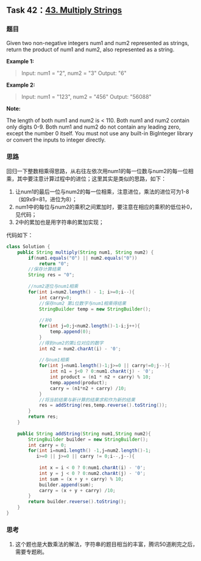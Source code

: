 ## Task 42：[43. Multiply Strings](https://leetcode-cn.com/problems/multiply-strings/)

### 题目

Given two non-negative integers num1 and num2 represented as strings, return the product of num1 and num2, also represented as a string.

**Example 1:**

> Input: num1 = "2", num2 = "3"
> Output: "6"

**Example 2:**

> Input: num1 = "123", num2 = "456"
> Output: "56088"

**Note:**

The length of both num1 and num2 is < 110.
Both num1 and num2 contain only digits 0-9.
Both num1 and num2 do not contain any leading zero, except the number 0 itself.
You must not use any built-in BigInteger library or convert the inputs to integer directly.

### 思路

回归一下整数相乘得思路，从右往左依次用num1的每一位数与num2的每一位相乘，其中要注意计算过程中的进位；这里其实是类似的思路，如下：

1. 让num1的最后一位与num2的每一位相乘，注意进位，乘法的进位可为1-8（如9x9=81，进位为8）；
2. num1中的每位与num2的乘积之间累加时，要注意在相应的乘积的低位补0，见代码；
3. 2中的累加也是用字符串的累加实现；

代码如下：

```java
class Solution {
    public String multiply(String num1, String num2) {
        if(num1.equals("0") || num2.equals("0"))
            return "0";
        //保存计算结果
        String res = "0";
        
        //num2逐位与num1相乘
        for(int i=num2.length() - 1; i>=0;i--){
            int carry=0; 
            //保存num2 第i位数字与num1相乘得结果
            StringBuilder temp = new StringBuilder();
            
            //补0
            for(int j=0;j<num2.length()-1-i;j++){
                temp.append(0);
            }
            //得到num2的第i位对应的数字
            int n2 = num2.charAt(i) - '0'; 
            
            //与num1相乘
            for(int j=num1.length()-1;j>=0 || carry!=0;j--){
                int n1 = j<0 ? 0:num1.charAt(j) - '0';
                int product = (n1 * n2 + carry) % 10;
                temp.append(product);
                carry = (n1*n2 + carry) /10;
            }
            //将当前结果与新计算的结果求和作为新的结果
            res = addString(res,temp.reverse().toString());
        }
        return res;
    }
    
    public String addString(String num1,String num2){
        StringBuilder builder = new StringBuilder();
        int carry = 0;
        for(int i=num1.length() -1,j=num2.length()-1;
           i>=0 || j>=0 || carry != 0;i--,j--){
            
            int x = i < 0 ? 0:num1.charAt(i) - '0';
            int y = j < 0 ? 0:num2.charAt(j) - '0';
            int sum = (x + y + carry) % 10;
            builder.append(sum);
            carry = (x + y + carry) /10;
        }
        return builder.reverse().toString();
    }
}
```

### 思考

1. 这个题也是大数乘法的解法，字符串的题目相当的丰富，腾讯50道刷完之后，需要专题刷。

